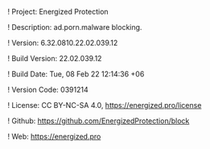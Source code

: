 ! Project: Energized Protection

! Description: ad.porn.malware blocking.

! Version: 6.32.0810.22.02.039.12

! Build Version: 22.02.039.12

! Build Date: Tue, 08 Feb 22 12:14:36 +06

! Version Code: 0391214

! License: CC BY-NC-SA 4.0, https://energized.pro/license

! Github: https://github.com/EnergizedProtection/block

! Web: https://energized.pro
